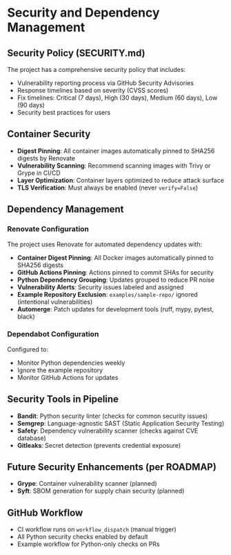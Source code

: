 # Security and Dependency Management

## Security Policy (SECURITY.md)

The project has a comprehensive security policy that includes:

- Vulnerability reporting process via GitHub Security Advisories
- Response timelines based on severity (CVSS scores)
- Fix timelines: Critical (7 days), High (30 days), Medium (60 days), Low (90 days)
- Security best practices for users

## Container Security

- **Digest Pinning**: All container images automatically pinned to SHA256 digests by Renovate
- **Vulnerability Scanning**: Recommend scanning images with Trivy or Grype in CI/CD
- **Layer Optimization**: Container layers optimized to reduce attack surface
- **TLS Verification**: Must always be enabled (never `verify=False`)

## Dependency Management

### Renovate Configuration

The project uses Renovate for automated dependency updates with:

- **Container Digest Pinning**: All Docker images automatically pinned to SHA256 digests
- **GitHub Actions Pinning**: Actions pinned to commit SHAs for security
- **Python Dependency Grouping**: Updates grouped to reduce PR noise
- **Vulnerability Alerts**: Security issues labeled and assigned
- **Example Repository Exclusion**: `examples/sample-repo/` ignored (intentional vulnerabilities)
- **Automerge**: Patch updates for development tools (ruff, mypy, pytest, black)

### Dependabot Configuration

Configured to:

- Monitor Python dependencies weekly
- Ignore the example repository
- Monitor GitHub Actions for updates

## Security Tools in Pipeline

- **Bandit**: Python security linter (checks for common security issues)
- **Semgrep**: Language-agnostic SAST (Static Application Security Testing)
- **Safety**: Dependency vulnerability scanner (checks against CVE database)
- **Gitleaks**: Secret detection (prevents credential exposure)

## Future Security Enhancements (per ROADMAP)

- **Grype**: Container vulnerability scanner (planned)
- **Syft**: SBOM generation for supply chain security (planned)

## GitHub Workflow

- CI workflow runs on `workflow_dispatch` (manual trigger)
- All Python security checks enabled by default
- Example workflow for Python-only checks on PRs
